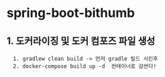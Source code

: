# spring-boot-bithumb

## 1. 도커라이징 및 도커 컴포즈 파일 생성

```
  1. gradlew clean build -> 먼저 gradle 빌드 시킨후 
  2. docker-compose build up -d  컨테이너로 감싼다! 
```

